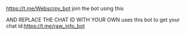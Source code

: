 https://t.me/Webscrpy_bot
join the bot using this

AND REPLACE THE CHAT ID WITH YOUR OWN
uses this bot to get your chat id:https://t.me/raw_info_bot

